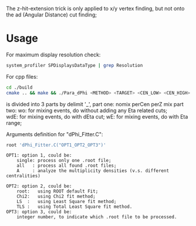 The z-hit-extension trick is only applied to x/y vertex finding, but not onto the ad (Angular Distance) cut finding;

# Usage
For maximum display resolution check:
```bash
system_profiler SPDisplaysDataType | grep Resolution
```

For cpp files:
```bash
cd ./build
cmake .. && make && ./Para_dPhi <METHOD> <TARGET> <CEN_LOW> <CEN_HIGH> <Z_LOW> <Z_HIGH>
```

<METHOD> is divided into 3 parts by delimit '_', 
part one: 
    nomix
    perCen
    perZ
    mix
part two:
    wo:  for mixing events, do without adding any Eta related cuts;   
    wdE: for mixing events, do with dEta cut;
    wE:  for mixing events, do with Eta range;

Arguments definition for "dPhi_Fitter.C":
```bash
root 'dPhi_Fitter.C("OPT1_OPT2_OPT3")'
```
    OPT1: option 1, could be:
        single: process only one .root file;
        all   : process all found .root files;
        A     : analyze the multiplicity densities (v.s. different centralities)

    OPT2: option 2, could be:
        root:   using ROOT default Fit;
        Chi2:   using Chi2 fit method;
        LS  :   using Least Square fit method;
        TLS :   using Total Least Square fit method.
    OPT3: option 3, could be:
        integer number, to indicate which .root file to be processed.
